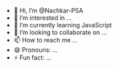 - 👋 Hi, I’m @Nachkar-PSA
- 👀 I’m interested in ...
- 🌱 I’m currently learning JavaScript
- 💞️ I’m looking to collaborate on ...
- 📫 How to reach me ...
- 😄 Pronouns: ...
- ⚡ Fun fact: ...

<!---
Nachkar-PSA/Nachkar-PSA is a ✨ special ✨ repository because its `README.md` (this file) appears on your GitHub profile.
You can click the Preview link to take a look at your changes.
--->
